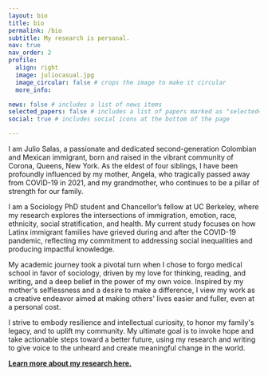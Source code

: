 ```yaml
---
layout: bio
title: bio
permalink: /bio
subtitle: My research is personal.
nav: true
nav_order: 2
profile:
  align: right
  image: juliocasual.jpg
  image_circular: false # crops the image to make it circular
  more_info: 

news: false # includes a list of news items
selected_papers: false # includes a list of papers marked as "selected={true}"
social: true # includes social icons at the bottom of the page

---
```


I am Julio Salas, a passionate and dedicated second-generation Colombian and Mexican immigrant, born and raised in the vibrant community of Corona, Queens, New York. As the eldest of four siblings, I have been profoundly influenced by my mother, Angela, who tragically passed away from COVID-19 in 2021, and my grandmother, who continues to be a pillar of strength for our family.

I am a Sociology PhD student and Chancellor’s fellow at UC Berkeley, where my research explores the intersections of immigration, emotion, race, ethnicity, social stratification, and health. My current study focuses on how Latinx immigrant families have grieved during and after the COVID-19 pandemic, reflecting my commitment to addressing social inequalities and producing impactful knowledge.

My academic journey took a pivotal turn when I chose to forgo medical school in favor of sociology, driven by my love for thinking, reading, and writing, and a deep belief in the power of my own voice. Inspired by my mother's selflessness and a desire to make a difference, I view my work as a creative endeavor aimed at making others' lives easier and fuller, even at a personal cost.

I strive to embody resilience and intellectual curiosity, to honor my family's legacy, and to uplift my community. My ultimate goal is to invoke hope and take actionable steps toward a better future, using my research and writing to give voice to the unheard and create meaningful change in the world.

[**Learn more about my research here.**](https://julio.relevant-research.com/research)


